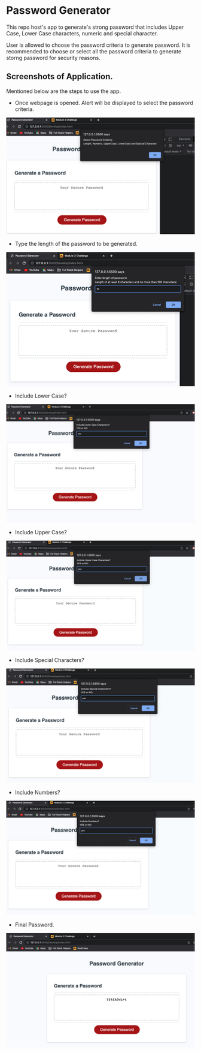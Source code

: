 # Password Generator

This repo host's app to generate's strong password that includes Upper Case, Lower Case characters, numeric and special character.

User is allowed to choose the password criteria to generate password. It is recommended to choose or select all the password criteria to generate storng password for security reasons.


## Screenshots of Application.

Mentioned below are the steps to use the app.

- Once webpage is opened. Alert will be displayed to select the password criteria.

![Opening Webpage](./Assets/images/Pic1.png)

- Type the length of the password to be generated.

![Password Lenght](./Assets/images/Pic2.png)

- Include Lower Case?

![Lower Case](./Assets/images/Pic3.png)

- Include Upper Case?

![Upper Case](./Assets/images/Pic4.png)

- Include Special Characters?

![Special Characters](./Assets/images/Pic5.png)

- Include Numbers?

![Numbers](./Assets/images/Pic6.png)

- Final Password.

![Final Password](./Assets/images/Pic7.png)